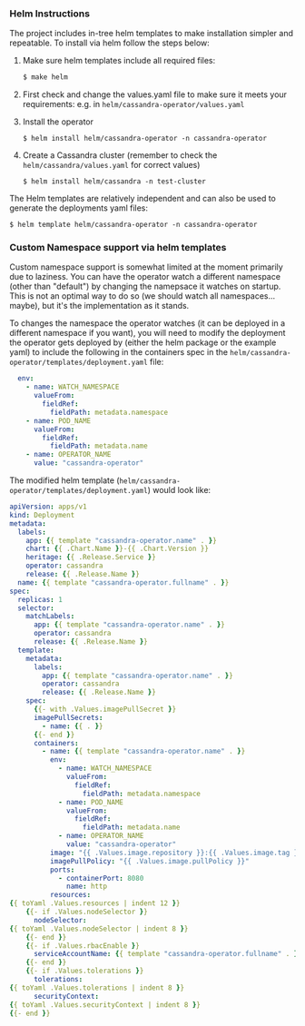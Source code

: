 ### Helm Instructions

The project includes in-tree helm templates to make installation simpler and repeatable. 
To install via helm follow the steps below:

 1) Make sure helm templates include all required files:
     ```bash
     $ make helm
     ```

 1) First check and change the values.yaml file to make sure it meets your requirements:
    e.g. in `helm/cassandra-operator/values.yaml`

 1) Install the operator
    ```
    $ helm install helm/cassandra-operator -n cassandra-operator 
    ```

 1) Create a Cassandra cluster (remember to check the `helm/cassandra/values.yaml` for correct values)
    ```
    $ helm install helm/cassandra -n test-cluster
    ```

The Helm templates are relatively independent and can also be used to generate the deployments yaml files:
```
$ helm template helm/cassandra-operator -n cassandra-operator
```

### Custom Namespace support via helm templates
Custom namespace support is somewhat limited at the moment primarily due to laziness. You can have the operator watch a different namespace (other than "default") by changing the namepsace it watches on startup. This is not an optimal way to do so (we should watch all namespaces... maybe), but it's the implementation as it stands.

To changes the namespace the operator watches (it can be deployed in a different namespace if you want), you will need to modify the deployment the operator gets deployed by (either the helm package or the example yaml) to include the following in the containers spec
in the `helm/cassandra-operator/templates/deployment.yaml` file:

```yaml
  env:
    - name: WATCH_NAMESPACE
      valueFrom:
        fieldRef:
          fieldPath: metadata.namespace
    - name: POD_NAME
      valueFrom:
        fieldRef:
          fieldPath: metadata.name
    - name: OPERATOR_NAME
      value: "cassandra-operator"
```

The modified helm template (`helm/cassandra-operator/templates/deployment.yaml`) would look like:

```yaml
apiVersion: apps/v1
kind: Deployment
metadata:
  labels:
    app: {{ template "cassandra-operator.name" . }}
    chart: {{ .Chart.Name }}-{{ .Chart.Version }}
    heritage: {{ .Release.Service }}
    operator: cassandra
    release: {{ .Release.Name }}
  name: {{ template "cassandra-operator.fullname" . }}
spec:
  replicas: 1
  selector:
    matchLabels:
      app: {{ template "cassandra-operator.name" . }}
      operator: cassandra
      release: {{ .Release.Name }}
  template:
    metadata:
      labels:
        app: {{ template "cassandra-operator.name" . }}
        operator: cassandra
        release: {{ .Release.Name }}
    spec:
      {{- with .Values.imagePullSecret }}
      imagePullSecrets:
        - name: {{ . }}
      {{- end }}
      containers:
        - name: {{ template "cassandra-operator.name" . }}
          env:
            - name: WATCH_NAMESPACE
              valueFrom:
                fieldRef:
                  fieldPath: metadata.namespace
            - name: POD_NAME
              valueFrom:
                fieldRef:
                  fieldPath: metadata.name
            - name: OPERATOR_NAME
              value: "cassandra-operator"
          image: "{{ .Values.image.repository }}:{{ .Values.image.tag }}"
          imagePullPolicy: "{{ .Values.image.pullPolicy }}"
          ports:
            - containerPort: 8080
              name: http
          resources:
{{ toYaml .Values.resources | indent 12 }}
    {{- if .Values.nodeSelector }}
      nodeSelector:
{{ toYaml .Values.nodeSelector | indent 8 }}
    {{- end }}
    {{- if .Values.rbacEnable }}
      serviceAccountName: {{ template "cassandra-operator.fullname" . }}
    {{- end }}
    {{- if .Values.tolerations }}
      tolerations:
{{ toYaml .Values.tolerations | indent 8 }}
      securityContext:
{{ toYaml .Values.securityContext | indent 8 }}
{{- end }}
```
